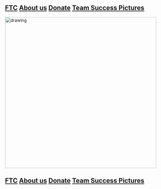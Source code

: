 ## [FTC](FTC.md)     [About us](aboutus.md)  [Donate](donate.md) [Team Success Pictures](Successpics.md)


<!-- ![Black and white photo of handshake](https://i.pinimg.com/originals/2b/1a/c3/2b1ac34f211209e494fffea151ecc5a1.jpg =30x10)) -->

<img src="https://i.pinimg.com/originals/2b/1a/c3/2b1ac34f211209e494fffea151ecc5a1.jpg" alt="drawing" width="500"/>

## <span style="color: -black;">[FTC](FTC.md)     [About us](aboutus.md)  [Donate](donate.md) [Team Success Pictures](Successpics.md)</span>
